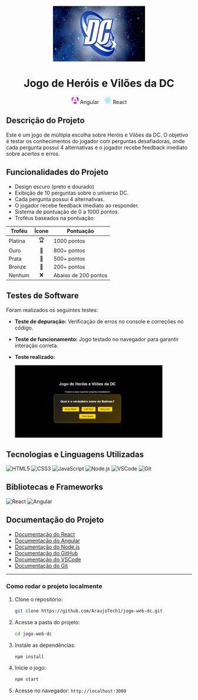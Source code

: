 <div align="center">
  <img src="./imagem/dc.jpg" alt="Capa do Jogo" width="250" height="150"/>
  <h1>Jogo de Heróis e Vilões da DC</h1>
  <p>
    <img src="https://raw.githubusercontent.com/devicons/devicon/master/icons/angular/angular-original.svg" width="20" height="20"/> Angular
    <img src="https://raw.githubusercontent.com/devicons/devicon/master/icons/react/react-original.svg" width="20" height="20" style="margin-left: 10px"/> React
  
  </p>
</div>

## Descrição do Projeto
Este é um jogo de múltipla escolha sobre Heróis e Vilões da DC. O objetivo é testar os conhecimentos do jogador com perguntas desafiadoras, onde cada pergunta possui 4 alternativas e o jogador recebe feedback imediato sobre acertos e erros.

## Funcionalidades do Projeto
- Design escuro (preto e dourado)
- Exibição de 10 perguntas sobre o universo DC.
- Cada pergunta possui 4 alternativas.
- O jogador recebe feedback imediato ao responder.
- Sistema de pontuação de 0 a 1000 pontos.
- Troféus baseados na pontuação:

| Troféu   | Ícone | Pontuação |
|----------|:-----:|----------|
| Platina  | 🏆   | 1000 pontos |
| Ouro     | 🥇   | 800+ pontos |
| Prata    | 🥈   | 500+ pontos |
| Bronze   | 🥉   | 200+ pontos |
| Nenhum   | ❌   | Abaixo de 200 pontos |

## Testes de Software
Foram realizados os seguintes testes:
- **Teste de depuração:** Verificação de erros no console e correções no código.
- **Teste de funcionamento:** Jogo testado no navegador para garantir interação correta.
- **Teste realizado:**
  
  <img src="./imagem/capturaimg.png" alt="Captura do Jogo" width="400px">

## Tecnologias e Linguagens Utilizadas

![HTML5](https://img.shields.io/badge/HTML5-89CFF0?style=flat&logo=html5&logoColor=white&labelColor=24292F)
![CSS3](https://img.shields.io/badge/CSS3-89CFF0?style=flat&logo=css3&logoColor=white&labelColor=24292F)
![JavaScript](https://img.shields.io/badge/JavaScript-89CFF0?style=flat&logo=javascript&logoColor=white&labelColor=24292F)
![Node.js](https://img.shields.io/badge/Node.js-89CFF0?style=flat&logo=nodedotjs&logoColor=white&labelColor=24292F)
![VSCode](https://img.shields.io/badge/VSCode-89CFF0?style=flat&logo=visualstudiocode&logoColor=white&labelColor=24292F)
![Git](https://img.shields.io/badge/Git-89CFF0?style=flat&logo=git&logoColor=white&labelColor=24292F)

## Bibliotecas e Frameworks  
![React](https://img.shields.io/badge/React-89CFF0?style=flat&logo=react&logoColor=white&labelColor=24292F)
![Angular](https://img.shields.io/badge/Angular-89CFF0?style=flat&logo=angular&logoColor=white&labelColor=24292F)


## Documentação do Projeto
- [Documentação do React](https://react.dev/)
- [Documentação do Angular](https://angular.io/docs)
- [Documentação do Node.js](https://nodejs.org/en/docs/)
- [Documentação do GitHub](https://docs.github.com/pt)
- [Documentação do VSCode](https://code.visualstudio.com/docs)
- [Documentação do Git](https://git-scm.com/doc)

---
### Como rodar o projeto localmente
1. Clone o repositório:
   ```sh
   git clone https://github.com/AraujoTech1/jogo-web-dc.git
   ```
2. Acesse a pasta do projeto:
   ```sh
   cd jogo-web-dc
   ```
3. Instale as dependências:
   ```sh
   npm install
   ```
4. Inicie o jogo:
   ```sh
   npm start
   ```
5. Acesse no navegador: `http://localhost:3000`

